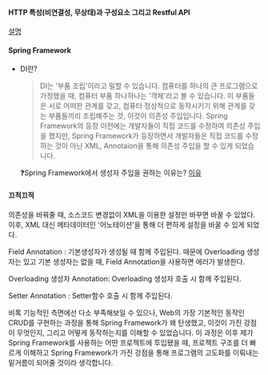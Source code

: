 #### HTTP 특성(비연결성, 무상태)과 구성요소 그리고 Restful API ####

[설명](https://webcache.googleusercontent.com/search?q=cache:CgSTegd2dUsJ:https://victorydntmd.tistory.com/286+&cd=1&hl=ko&ct=clnk&gl=kr)

#### Spring Framework ###

- DI란? 
  > DI는 '부품 조립'이라고 밀할 수 있습니다. 컴퓨터를 하나의 큰 프로그램으로 가정했을 때, 컴퓨터 부품 하나하나는 '객체'라고 볼 수 있습니다. 이 부품들은 서로 어떠한 관계를 갖고, 컴퓨터 정상적으로 동작시키기 위해 관계를 갖는 부품들끼리 조립해주는 것, 이것이 의존성 주입입니다. Spring Framework의 등장 이전에는 개발자들이 직접 코드를 수정하여 의존성 주입을 했지만, Spring Framework가 등장하면서 개발자들은 직접 코드를 수정하는 것이 아닌 XML, Annotaion을 통해 의존성 주입을 할 수 있게 되었습니다.
  
  
  ❓Spring Framework에서 생성자 주입을 권하는 이유는? [이유](https://jgrammer.tistory.com/entry/springboot-의존성-주입-방식-결정)
  
 
#### 끄적끄적 ####
  의존성을 바꿔줄 때, 소스코드 변경없이 XML을 이용한 설정만 바꾸면 바꿀 수 있었다. 이후, XML 대신 메타데이터인 '어노테이션'을 통해 더 편하게 설정을 바꿀 수 있게 되었다.
  
  Field Annotation : 기본생성자가 생성될 때 함께 주입된다. 때문에 Overloading 생성자는 있고 기본 생성자는 없을 때, Field Annotation을 사용하면 에러가 발생한다.
  
  Overloading 생성자 Annotation: Overloading 생성자 호출 시 함께 주입된다.
  
  Setter Annotation : Setter함수 호출 시 함께 주입된다.
  
  비록 기능적인 측면에선 다소 부족해보일 수 있으나, Web의 가장 기본적인 동작인 CRUD를 구현하는 과정을 통해 Spring Framework가 왜 탄생했고, 이것이 가진 강점이 무엇인지, 그리고 어떻게 동작하는지를 이해할 수 있었습니다. 이 과정은 이후 제가 Spring Framework를 사용하는 어떤 프로젝트에 투입됐을 때, 프로젝트 구조를 더 빠르게 이해하고 Spring Framework가 가진 강점을 통해 프로그램의 고도화를 이뤄내는 밑거름이 되어줄 것이라 생각합니다.
